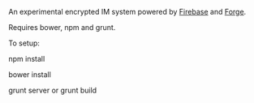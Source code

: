 An experimental encrypted IM system powered by [Firebase](https://www.firebase.com/) and [Forge](https://github.com/digitalbazaar/forge).

Requires bower, npm and grunt.

To setup:

npm install

bower install

grunt server
or
grunt build
